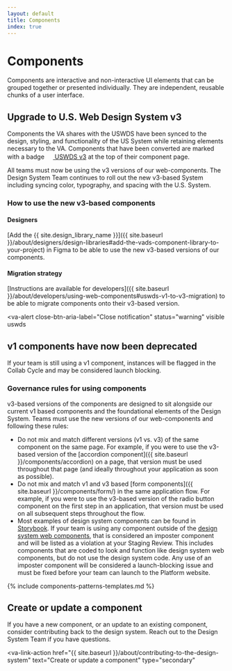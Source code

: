 ```yaml
---
layout: default
title: Components
index: true
---
```


# Components

<div class="va-introtext" markdown="1">
  Components are interactive and non-interactive UI elements that can be grouped together or presented individually. They are independent, reusable chunks of a user interface.
</div>

## Upgrade to U.S. Web Design System v3

Components the VA shares with the USWDS have been synced to the design, styling, and functionality of the US System while retaining elements necessary to the VA. Components that have been converted are marked with a badge <a class="site-component-badge-link site-component-badge-link--uswds" href="{{ site.uswds_link }}"><img src="{{ site.baseurl }}/assets/img/uswds-logo.svg" class="site-component-badge-link__img" width="16px" height="16px" /> USWDS v3</a> at the top of their component page.

All teams must now be using the v3 versions of our web-components. The Design System Team continues to roll out the new v3-based System including syncing color, typography, and spacing with the U.S. System.

### How to use the new v3-based components

#### Designers

[Add the {{ site.design_library_name }}]({{ site.baseurl }}/about/designers/design-libraries#add-the-vads-component-library-to-your-project) in Figma to be able to use the new v3-based versions of our components.

#### Migration strategy

[Instructions are available for developers]({{ site.baseurl }}/about/developers/using-web-components#uswds-v1-to-v3-migration) to be able to migrate components onto their v3-based version.

<va-alert
  close-btn-aria-label="Close notification"
  status="warning"
  visible
  uswds
>
  <h2 slot="headline">
    v1 components have now been deprecated
  </h2>
  <div>
    <p className="vads-u-margin-y--0">
      If your team is still using a v1 component, instances will be flagged in the Collab Cycle and may be considered launch blocking.
    </p>
  </div>
</va-alert>

### Governance rules for using components

v3-based versions of the components are designed to sit alongside our current v1 based components and the foundational elements of the Design System. Teams must use the new versions of our web-components and following these rules:

* Do not mix and match different versions (v1 vs. v3) of the same component on the same page. For example, if you were to use the v3-based version of the [accordion component]({{ site.baseurl }}/components/accordion) on a page, that version must be used throughout that page (and ideally throughout your application as soon as possible).
* Do not mix and match v1 and v3 based [form components]({{ site.baseurl }}/components/form/) in the same application flow. For example, if you were to use the v3-based version of the radio button component on the first step in an application, that version must be used on all subsequent steps throughout the flow.
* Most examples of design system components can be found in [Storybook](https://design.va.gov/storybook). If your team is using any component outside of the [design system web components](https://github.com/department-of-veterans-affairs/component-library), that is considered an imposter component and will be listed as a violation at your Staging Review. This includes components that are coded to look and function like design system web components, but do not use the design system code. Any use of an imposter component will be considered a launch-blocking issue and must be fixed before your team can launch to the Platform website. 

{% include components-patterns-templates.md %}

## Create or update a component

If you have a new component, or an update to an existing component, consider contributing back to the design system. Reach out to the Design System Team if you have questions.

<va-link-action
  href="{{ site.baseurl }}/about/contributing-to-the-design-system"
  text="Create or update a component"
  type="secondary"
></va-link-action>
